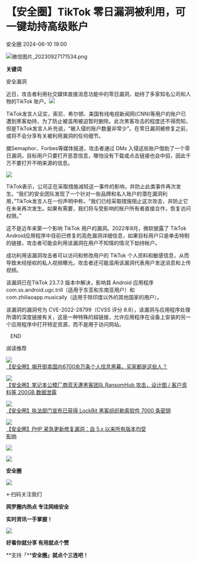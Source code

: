 #  【安全圈】TikTok 零日漏洞被利用，可一键劫持高级账户   
 安全圈   2024-06-10 19:00  
  
![](https://mmbiz.qpic.cn/sz_mmbiz_png/aBHpjnrGylgOvEXHviaXu1fO2nLov9bZ055v7s8F6w1DD1I0bx2h3zaOx0Mibd5CngBwwj2nTeEbupw7xpBsx27Q/640?wx_fmt=png&from=appmsg "微信图片_20230927171534.png")  
  
  
**关键词**  
  
  
  
安全漏洞  
  
  
近日，攻击者利用社交媒体直接消息功能中的零日漏洞，劫持了多家知名公司和人物的TikTok 账户。![](https://mmbiz.qpic.cn/sz_mmbiz_jpg/aBHpjnrGyljiaMnrGsV3N3RotWTDzr77AcVzTOhZFlSmRnPVaqiaBLooxkp88Kzu8xLa5Ic1hDJEzvZ4HOSvdhsw/640?wx_fmt=jpeg&from=appmsg "")  
  
  
TikTok发言人证实，索尼、希尔顿、美国有线电视新闻网(CNN)等用户的账户已遭到黑客劫持，为了防止被滥用被迫暂时删除。此次黑客攻击的程度还不得而知，但是TikTok发言人补充说，“被入侵的账户数量非常少”。在零日漏洞被修复之前，或将不会分享有关被利用漏洞的任何细节。  
  
据Semaphor、Forbes等媒体报道，攻击者通过 DMs 入侵这些账户借助了一个零日漏洞，目标用户只要打开恶意信息，哪怕没有下载或点击链接也会中招，因此千万不要打开不明来源的信息。  
  
![](https://mmbiz.qpic.cn/sz_mmbiz_jpg/aBHpjnrGyljiaMnrGsV3N3RotWTDzr77AUNicczB9Pt3nKpBLpbTvlJVN7EkkEOic59lnTHJX7iau4BYXAf6Kph6NQ/640?wx_fmt=jpeg&from=appmsg "")  
  
TikTok表示，公司正在采取措施减轻这一事件的影响，并防止此类事件再次发生。“我们的安全团队发现了一个针对一些品牌和名人账户的潜在漏洞利用，”TikTok发言人在一份声明中称，“我们已经采取措施阻止这次攻击，并防止它在未来再次发生。如果有需要，我们将与受影响的账户所有者直接合作，恢复访问权限。”  
  
这不是近年来第一个影响 TikTok 用户的漏洞。2022年8月，微软披露了 TikTok Android应用程序中目前已修复的高危漏洞详细信息，如果目标用户只是单击特制的链接，攻击者可能会利用该漏洞在用户不知情的情况下劫持帐户。  
  
成功利用该漏洞攻击者可以访问和修改用户的 TikTok 个人资料和敏感信息，从而导致未经授权的私人视频曝光。攻击者还可能滥用该漏洞代表用户发送消息和上传视频。  
  
该漏洞已在TikTok 23.7.3 版本中解决，影响其 Android 应用程序 com.ss.android.ugc.trill（适用于东亚和东南亚用户）和 com.zhiliaoapp.musically（适用于除印度以外的其他国家的用户）。  
  
该漏洞的漏洞号为 CVE-2022-28799（CVSS 评分 8.8），该漏洞与应用程序处理所谓的深度链接有关，这是一种特殊的超链接，允许应用程序在设备上安装的另一个应用程序中打开特定资源，而不是用于访问网站。  
  
  
   END    
  
  
阅读推荐  
  
  
![](https://mmbiz.qpic.cn/sz_mmbiz_jpg/aBHpjnrGyljiaMnrGsV3N3RotWTDzr77AkWzhElmswFJlhoNapPvuQpV0zljmd7iaicbUjvSboFejspRUjFpwgiaHA/640?wx_fmt=jpeg&from=appmsg "")  
[【安全圈】揭开倒卖国内6700余万条个人信息黑幕，买家都是这些人？](http://mp.weixin.qq.com/s?__biz=MzIzMzE4NDU1OQ==&mid=2652061378&idx=1&sn=4c6a1be2f3bca0a2d4c4378fec97b7f9&chksm=f36e1282c4199b94ff9a0f5c06be3cf097f841f66ca4154ea4452c4ed0d534a5d84e645044e4&scene=21#wechat_redirect)  
  
  
  
![](https://mmbiz.qpic.cn/sz_mmbiz_png/aBHpjnrGyljiaMnrGsV3N3RotWTDzr77A8TonGOXLXnFIOh1cVkB8lMiaHoPLe0cvQcv9dYUdAhGmRpNSKFCj2Nw/640?wx_fmt=png&from=appmsg "")  
[【安全圈】笔记本公模厂商蓝天遭黑客团队 RansomHub 攻击，设计图 / 客户资料等 200GB 数据泄露](http://mp.weixin.qq.com/s?__biz=MzIzMzE4NDU1OQ==&mid=2652061378&idx=2&sn=559282ac752ba15f9f8d9d682f332cb5&chksm=f36e1282c4199b9475dd1501bd065a68cc413bec92a98a9e557be46ac7baf53f83e7f543ec1e&scene=21#wechat_redirect)  
  
  
  
![](https://mmbiz.qpic.cn/sz_mmbiz_jpg/aBHpjnrGyljiaMnrGsV3N3RotWTDzr77AXeOsspe9gQ48w17oogUhSfy4sl8eEhSjiaFiboVSibjmNhlArqJmyZxLg/640?wx_fmt=jpeg&from=appmsg "")  
[【安全圈】执法部门宣布已获得 LockBit 黑客组织勒索软件 7000 条密钥](http://mp.weixin.qq.com/s?__biz=MzIzMzE4NDU1OQ==&mid=2652061378&idx=3&sn=3879fb48e54089096fd8b73433cf3a7d&chksm=f36e1282c4199b94ca24df555fb234163ba246b8fa90dd3915a243828c43d16579f4d61ce163&scene=21#wechat_redirect)  
  
  
  
![](https://mmbiz.qpic.cn/sz_mmbiz_jpg/aBHpjnrGyljiaMnrGsV3N3RotWTDzr77An8taSkfVJ1cpgSiaicjfSvpgXwQn16tEia0osQ0fzINuvsXVSOFPsn8pg/640?wx_fmt=jpeg&from=appmsg "")  
[【安全圈】PHP 紧急更新修复漏洞：自 5.x 以来所有版本均受](http://mp.weixin.qq.com/s?__biz=MzIzMzE4NDU1OQ==&mid=2652061378&idx=4&sn=05e10a3fb0e9ee84074b0fadcd55f4e2&chksm=f36e1282c4199b94b20eccec808bd95e03816d4d3cffd9da63800cec238d8deb1f1d9f6bdd91&scene=21#wechat_redirect)  
[影响](http://mp.weixin.qq.com/s?__biz=MzIzMzE4NDU1OQ==&mid=2652061378&idx=4&sn=05e10a3fb0e9ee84074b0fadcd55f4e2&chksm=f36e1282c4199b94b20eccec808bd95e03816d4d3cffd9da63800cec238d8deb1f1d9f6bdd91&scene=21#wechat_redirect)  
  
  
  
  
  
  
![](https://mmbiz.qpic.cn/mmbiz_gif/aBHpjnrGylgeVsVlL5y1RPJfUdozNyCEft6M27yliapIdNjlcdMaZ4UR4XxnQprGlCg8NH2Hz5Oib5aPIOiaqUicDQ/640?wx_fmt=gif "")  
  
  
  
![](https://mmbiz.qpic.cn/mmbiz_png/aBHpjnrGylgeVsVlL5y1RPJfUdozNyCEDQIyPYpjfp0XDaaKjeaU6YdFae1iagIvFmFb4djeiahnUy2jBnxkMbaw/640?wx_fmt=png "")  
  
**安全圈**  
  
![](https://mmbiz.qpic.cn/mmbiz_gif/aBHpjnrGylgeVsVlL5y1RPJfUdozNyCEft6M27yliapIdNjlcdMaZ4UR4XxnQprGlCg8NH2Hz5Oib5aPIOiaqUicDQ/640?wx_fmt=gif "")  
  
  
←扫码关注我们  
  
**网罗圈内热点 专注网络安全**  
  
**实时资讯一手掌握！**  
  
  
![](https://mmbiz.qpic.cn/mmbiz_gif/aBHpjnrGylgeVsVlL5y1RPJfUdozNyCE3vpzhuku5s1qibibQjHnY68iciaIGB4zYw1Zbl05GQ3H4hadeLdBpQ9wEA/640?wx_fmt=gif "")  
  
**好看你就分享 有用就点个赞**  
  
**支持「****安全圈」就点个三连吧！**  
  
